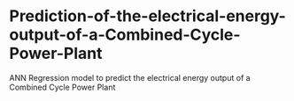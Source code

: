 # Prediction-of-the-electrical-energy-output-of-a-Combined-Cycle-Power-Plant
ANN Regression model to predict the electrical energy output of a Combined Cycle Power Plant
